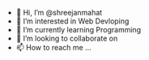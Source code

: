 - 👋 Hi, I’m @shreejanmahat
- 👀 I’m interested in Web Devloping
- 🌱 I’m currently learning Programming
- 💞️ I’m looking to collaborate on 
- 📫 How to reach me ...

<!---
shreejanmahat/shreejanmahat is a ✨ special ✨ repository because its `README.md` (this file) appears on your GitHub profile.
You can click the Preview link to take a look at your changes.
--->

